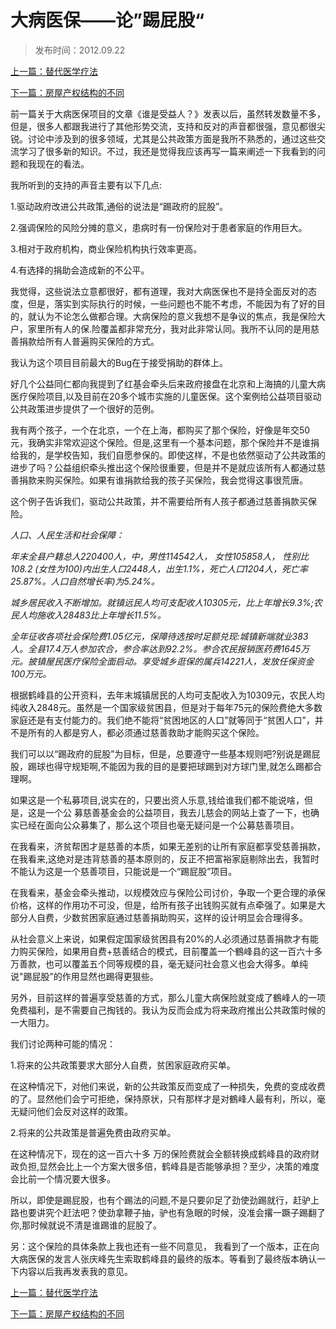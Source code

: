 # 大病医保——论”踢屁股“

> 发布时间：2012.09.22

[上一篇：替代医学疗法](/social/article11)

[下一篇：房屋产权结构的不同](/social/article13)



前一篇关于大病医保项目的文章《谁是受益人？》发表以后，虽然转发数量不多，但是，很多人都跟我进行了其他形势交流，支持和反对的声音都很强，意见都很尖锐。讨论中涉及到的很多领域，尤其是公共政策方面是我所不熟悉的，通过这些交流学习了很多新的知识。不过，我还是觉得我应该再写一篇来阐述一下我看到的问题和我现在的看法。

我所听到的支持的声音主要有以下几点: 

1.驱动政府改进公共政策,通俗的说法是“踢政府的屁股”。

2.强调保险的风险分摊的意义，患病时有一份保险对于患者家庭的作用巨大。

3.相对于政府机构，商业保险机构执行效率更高。

4.有选择的捐助会造成新的不公平。 

我觉得，这些说法立意都很好，都有道理，我对大病医保也不是持全面反对的态度，但是，落实到实际执行的时候，一些问题也不能不考虑，不能因为有了好的目的，就认为不论怎么做都合理。大病保险的意义我想不是争议的焦点，我是保险大户，家里所有人的保.险覆盖都非常充分，我对此非常认同。我所不认同的是用慈善捐款给所有人普遍购买保险的方式。

我认为这个项目目前最大的Bug在于接受捐助的群体上。

好几个公益同仁都向我提到了红基会牵头后来政府接盘在北京和上海搞的儿童大病医疗保险项目,以及目前在20多个城市实施的儿童医保。这个案例给公益项目驱动公共政策进步提供了一个很好的范例。 

我有两个孩子，一个在北京，一个在上海，都购买了那个保险，好像是年交50元，我确实非常欢迎这个保险。但是,这里有一个基本问题，那个保险并不是谁捐给我的，是学校告知，我们自愿参保的。即使这样，不是也依然驱动了公共政策的进步了吗？公益组织牵头推出这个保险很重要，但是并不是就应该所有人都通过慈善捐款来购买保险。如果有谁捐款给我的孩子买保险，我会觉得这事很荒唐。

这个例子告诉我们，驱动公共政策，并不需要给所有人孩子都通过慈善捐款买保险。

*人口、人民生活和社会保障：* 

*年末全县户籍总人220400人，中，男性114542人， 女性105858人， 性别比108.2 (女性为100)内出生人口2448人，出生1.1%，死亡人口1204人，死亡率25.87%。人口自然增长率)为5.24%。*

*城乡居民收入不断增加。就镇远民人均可支配收人10305元，比上年增长9.3%;农民人均施收入28483比上年增长11.5%。*

*全年征收各项社会保险费1.05亿元，保障待选按时足额兑现:城镇新端就业383人。全县17.4万人参加农合，参合率达到92.2%。参合农民报销医药费1645万元。披镇屋民医疗保险全面启动。享受城乡逛保的属兵14221人，发放任保资金100万元。*

根据鹤峰县的公开资料，去年末城镇居民的人均可支配收入为10309元，农民人均纯收入2848元。虽然是一个国家级贫困县，但是对于每年75元的保险费绝大多数家庭还是有支付能力的。我们绝不能将“贫困地区的人口”就等同于“贫困人口”，并不是所有的人都是穷人，都必须通过慈善救助才能购买这个保险。

我们可以以“踢政府的屁股”为目标，但是，总要遵守一些基本规则吧?别说是踢屁股，踢球也得守规矩啊,不能因为我的目的是要把球踢到对方球门里,就怎么踢都合理啊。

如果这是一个私募项目,说实在的，只要出资人乐意,钱给谁我们都不能说啥，但是，这是一个公 募慈善基金会的公益项目，我去儿慈会的网站上查了一下，也确实已经在面向公众募集了，那么这个项目也毫无疑问是一个公募慈善项目。

在我看来，济贫帮困才是慈善的本质，如果无差别的让所有家庭都享受慈善捐款，在我看来,这绝对是违背慈善的基本原则的，反正不把富裕家庭剔除出去，我暂时不能认为这是一个慈善项目，只能说是一个“踢屁股”项目。

在我看来，基金会牵头推动，以规模效应与保险公司讨价，争取一个更合理的承保价格，这样的作用功不可没，但是，给所有孩子出钱购买就有点牵强了。如果是大部分人自费，少数贫困家庭通过慈善捐助购买，这样的设计明显会合理得多。

从社会意义上来说，如果假定国家级贫困县有20%的人必须通过慈善捐款才有能力购买保险，如果用自费+慈善结合的模式，目前覆盖一个鶴峰县的这一百六十多 万善款，也可以覆盖五个同等规模的县，毫无疑问社会意义也会大得多。单纯说"踢屁股”的作用显然也踢得更狠些。

另外，目前这样的普遍享受慈善的方式，那么儿童大病保险就变成了鶴峰人的一项免费福利，是不需要自己掏钱的。我认为反而会成为将来政府推出公共政策时候的一大阻力。

我们讨论两种可能的情况：

1.将来的公共政策要求大部分人自费，贫困家庭政府买单。

在这种情况下，对他们来说，新的公共政策反而变成了一种损失，免费的变成收费的了。显然他们会宁可拒绝，保持原状，只有那样才是对鶴峰人最有利，所以，毫无疑问他们会反对这样的政策。

2.将来的公共政策是普遍免费由政府买单。

在这种情况下，现在的这一百六十多 万的保险费就会全额转换成鹤峰县的政府财政负担,显然会比上一个方案大很多倍，鹤峰县是否能够承担？至少，决策的难度会比前一个情况要大很多。

所以，即使是踢屁股，也有个踢法的问题,不是只要卯足了劲使劲踢就行，赶驴上路也要讲究个赶法吧？使劲拿鞭子抽，驴也有急眼的时候，没准会撂一蹶子踢翻了 你,那时候就说不清是谁踢谁的屁股了。

另：这个保险的具体条款上我也还有一些不同意见， 我看到了一个版本，正在向大病医保的发言人张庆峰先生索取鹤峰县的最终的版本。等看到了最终版本确认一下内容以后我再发表我的意见。



[上一篇：替代医学疗法](/social/article11)

[下一篇：房屋产权结构的不同](/social/article13)

